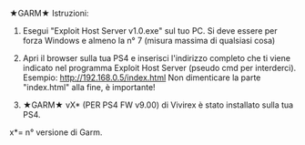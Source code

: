 ★GARM★ Istruzioni:


1.	Esegui "Exploit Host Server v1.0.exe" sul tuo PC. Si deve essere per forza Windows e almeno la n° 7 (misura massima di qualsiasi cosa)

2.	Apri il browser sulla tua PS4 e inserisci l'indirizzo completo che ti viene indicato nel programma Exploit Host Server (pseudo cmd per interderci).
	Esempio: http://192.168.0.5/index.html
	Non dimenticare la parte "index.html" alla fine, è importante!

3.	★GARM★ vX* (PER PS4 FW v9.00) di Vivirex è stato installato sulla tua PS4.


x*= n° versione di Garm.
